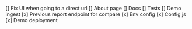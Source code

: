 [] Fix UI when going to a direct url
[] About page
[] Docs
[] Tests
[] Demo ingest
[x] Previous report endpoint for compare
[x] Env config
[x] Config js
[x] Demo deployment
